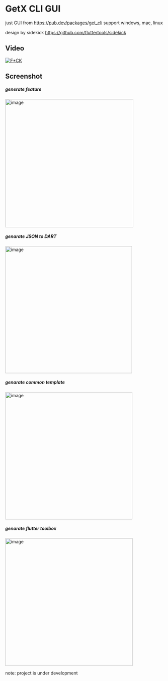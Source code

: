 # GetX CLI GUI
just GUI from https://pub.dev/packages/get_cli support windows, mac, linux

design by sidekick https://github.com/fluttertools/sidekick

## Video
<!-- https://www.youtube.com/watch?v=WWElqi8ez-E -->
[![F*CK](https://img.youtube.com/vi/WWElqi8ez-E/0.jpg)](https://www.youtube.com/watch?v=WWElqi8ez-E)


## Screenshot
##### generate feature
<img width="407" alt="image" src="https://user-images.githubusercontent.com/36602270/171115577-f0bb3df3-e69d-4148-a71a-f6d091a5bc1c.png">


##### genarate JSON to DART
<img width="403" alt="image" src="https://user-images.githubusercontent.com/36602270/171115804-27e78109-3823-4554-9b9f-13b1a25f8aed.png">

##### genarate common template
<img width="404" alt="image" src="https://user-images.githubusercontent.com/36602270/171115903-2e010525-a86b-41c4-9498-1d4dc4fdeabb.png">

##### genarate flutter toolbox
<img width="405" alt="image" src="https://user-images.githubusercontent.com/36602270/171116061-b3ee31ef-13e0-4caf-80e0-ddc3cc7c144d.png">


note: project is under development
